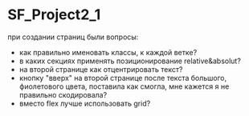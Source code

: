 # SF_Project2_1

при создании страниц были вопросы:
- как правильно именовать классы, к каждой ветке?
- в каких секциях применять позиционирование relative&absolut?
- на второй странице как отцентрировать текст?
- кнопку "вверх" на второй странице после текста большого, фиолетового цвета, поставила как смогла, мне кажется я не правильно скодировала?
- вместо flex лучше использовать grid?
